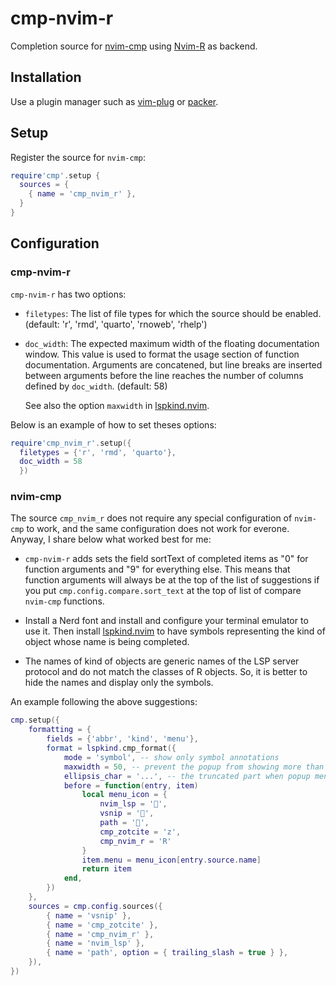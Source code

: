 # cmp-nvim-r


Completion source for [nvim-cmp](https://github.com/hrsh7th/nvim-cmp) using [Nvim-R](https://github.com/jalvesaq/Nvim-R) as backend.


## Installation

Use a plugin manager such as [vim-plug](https://github.com/junegunn/vim-plug)
or [packer](https://github.com/wbthomason/packer.nvim).

## Setup

Register the source for `nvim-cmp`:

```lua
require'cmp'.setup {
  sources = {
    { name = 'cmp_nvim_r' },
  }
}
```

## Configuration

### cmp-nvim-r

`cmp-nvim-r` has two options:

  - `filetypes`: The list of file types for which the source should be enabled.
     (default: 'r', 'rmd', 'quarto', 'rnoweb', 'rhelp')

  - `doc_width`: The expected maximum width of the floating documentation
    window. This value is used to format the usage section of function
    documentation. Arguments are concatened, but line breaks are inserted
    between arguments before the line reaches the number of columns defined by
    `doc_width`. (default: 58)

    See also the option `maxwidth` in [lspkind.nvim](https://github.com/onsails/lspkind.nvim).

Below is an example of how to set theses options:

```lua
require'cmp_nvim_r'.setup({
  filetypes = {'r', 'rmd', 'quarto'},
  doc_width = 58
  })
```


### nvim-cmp

The source `cmp_nvim_r` does not require any special configuration of
`nvim-cmp` to work, and the same configuration does not work for everone.
Anyway, I share below what worked best for me:

  - `cmp-nvim-r` adds sets the field sortText of completed items as "0" for
    function arguments and "9" for everything else. This means that function
    arguments will always be at the top of the list of suggestions if you put
    `cmp.config.compare.sort_text` at the top of list of compare `nvim-cmp`
    functions.

  - Install a Nerd font and install and configure your terminal emulator to
    use it. Then install
    [lspkind.nvim](https://github.com/onsails/lspkind.nvim) to have symbols
    representing the kind of object whose name is being completed.

  - The names of kind of objects are generic names of the LSP server protocol
    and do not match the classes of R objects. So, it is better to hide the
    names and display only the symbols.

An example following the above suggestions:

```lua
cmp.setup({
    formatting = {
        fields = {'abbr', 'kind', 'menu'},
        format = lspkind.cmp_format({
            mode = 'symbol', -- show only symbol annotations
            maxwidth = 50, -- prevent the popup from showing more than provided characters
            ellipsis_char = '...', -- the truncated part when popup menu exceed maxwidth
            before = function(entry, item)
                local menu_icon = {
                    nvim_lsp = '',
                    vsnip = '',
                    path = '',
                    cmp_zotcite = 'z',
                    cmp_nvim_r = 'R'
                }
                item.menu = menu_icon[entry.source.name]
                return item
            end,
        })
    },
    sources = cmp.config.sources({
        { name = 'vsnip' },
        { name = 'cmp_zotcite' },
        { name = 'cmp_nvim_r' },
        { name = 'nvim_lsp' },
        { name = 'path', option = { trailing_slash = true } },
    }),
})
```

